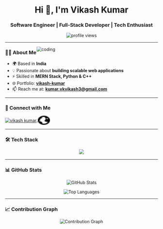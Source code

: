 <h1 align="center">Hi 👋, I'm Vikash Kumar</h1>
<h3 align="center">Software Engineer | Full-Stack Developer | Tech Enthusiast</h3>

<p align="center">
  <img src="https://komarev.com/ghpvc/?username=power2loop&label=Profile%20views&color=0e75b6&style=flat" alt="profile views" />
</p>

---

<img align="right" alt="coding" width="400" src="https://camo.githubusercontent.com/2366b34bb903c09617990fb5fff4622f3e941349e846ddb7e73df872a9d21233/68747470733a2f2f63646e2e6472696262626c652e636f6d2f75736572732f3733303730332f73637265656e73686f74732f363538313234332f6176656e746f2e676966">

### 👨‍💻 About Me  
- 🌍 Based in **India**  
- 💡 Passionate about **building scalable web applications**  
- ⚡ Skilled in **MERN Stack, Python & C++**  
- 🌐 Portfolio: **[vikash-kumar](https://vikashz.netlify.app/)**
- 📫 Reach me at: **kumar.vkvikash3@gmail.com**

---

### 🤝 Connect with Me  
<p align="left">
<a href="https://linkedin.com/in/vikash-kumar" target="blank">
  <img align="center" src="https://raw.githubusercontent.com/rahuldkjain/github-profile-readme-generator/master/src/images/icons/Social/linked-in-alt.svg" alt="vikash kumar" height="30" width="40" />
</a>
<a href="https://vikashz.netlify.app/" target="blank">
  <img align="center" src="https://raw.githubusercontent.com/iconic/open-iconic/master/svg/globe.svg" alt="portfolio" height="30" width="40" />
</a>
</p>

---

### 🛠️ Tech Stack  

<p align="center">
  <a href="https://skillicons.dev">
    <img src="https://skillicons.dev/icons?i=html,css,bootstrap,tailwind,js,ts,react,nodejs,express,mongodb,mysql,python,cpp,git,github,vscode&theme=dark" />
  </a>
</p>

---

### 📊 GitHub Stats  

<p align="center">
  <img src="https://github-readme-stats.vercel.app/api?username=power2loop&show_icons=true&theme=radical" alt="GitHub Stats" />
</p>

<p align="center">
  <img src="https://github-readme-stats.vercel.app/api/top-langs/?username=power2loop&layout=compact&theme=radical" alt="Top Languages" />
</p>


---

### 📈 Contribution Graph  
<p align="center">
  <img src="https://github-readme-activity-graph.vercel.app/graph?username=power2loop&theme=radical" alt="Contribution Graph" />
</p>

